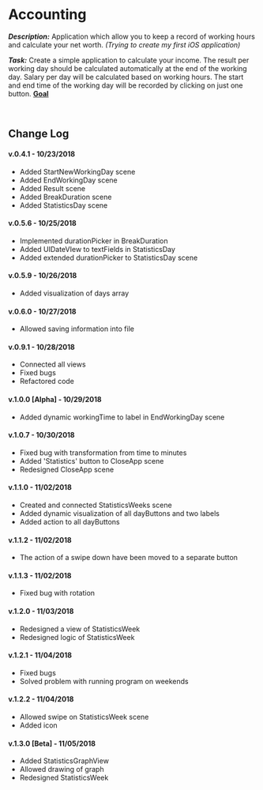 # Accounting

_**Description:**_ Application which allow you to keep a record of working hours and calculate your net worth. _(Trying to create my first iOS application)_

_**Task:**_ Create a simple application to calculate your income. The result per working day should be calculated automatically at the end of the working day. Salary per day will be calculated based on working hours. The start and end time of the working day will be recorded by clicking on just one button. **[Goal](https://i.imgur.com/zSermki.png)**

</br>

## Change Log

#### v.0.4.1 - 10/23/2018
* Added StartNewWorkingDay scene
* Added EndWorkingDay scene
* Added Result scene
* Added BreakDuration scene
* Added StatisticsDay scene

#### v.0.5.6 - 10/25/2018
* Implemented durationPicker in BreakDuration
* Added UIDateVIew to textFields in StatisticsDay
* Added extended durationPicker to StatisticsDay scene

#### v.0.5.9 - 10/26/2018
* Added visualization of days array

#### v.0.6.0 - 10/27/2018
* Allowed saving information into file

#### v.0.9.1 - 10/28/2018
* Connected all views
* Fixed bugs
* Refactored code

#### v.1.0.0 [Alpha] - 10/29/2018
* Added dynamic workingTime to label in EndWorkingDay scene

#### v.1.0.7 - 10/30/2018
* Fixed bug with transformation from time to minutes
* Added 'Statistics' button to CloseApp scene
* Redesigned CloseApp scene

#### v.1.1.0 - 11/02/2018
* Created and connected StatisticsWeeks scene
* Added dynamic visualization of all dayButtons and two labels
* Added action to all dayButtons

#### v.1.1.2 - 11/02/2018
* The action of a swipe down have been moved to a separate button

#### v.1.1.3 - 11/02/2018
* Fixed bug with rotation

#### v.1.2.0 - 11/03/2018
* Redesigned a view of StatisticsWeek
* Redesigned logic of StatisticsWeek

#### v.1.2.1 - 11/04/2018
* Fixed bugs
* Solved problem with running program on weekends

#### v.1.2.2 - 11/04/2018
* Allowed swipe on StatisticsWeek scene
* Added icon

#### v.1.3.0 [Beta] - 11/05/2018
* Added StatisticsGraphView
* Allowed drawing of graph
* Redesigned StatisticsWeek
